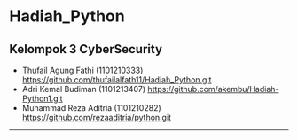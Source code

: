 # Hadiah_Python

## Kelompok 3 CyberSecurity

- Thufail Agung Fathi     (1101210333)
  https://github.com/thufailalfath11/Hadiah_Python.git
- Adri Kemal Budiman      (1101213407)
  https://github.com/akembu/Hadiah-Python1.git
- Muhammad Reza Aditria   (1101210282)
  https://github.com/rezaaditria/python.git
_______________________________________________________

